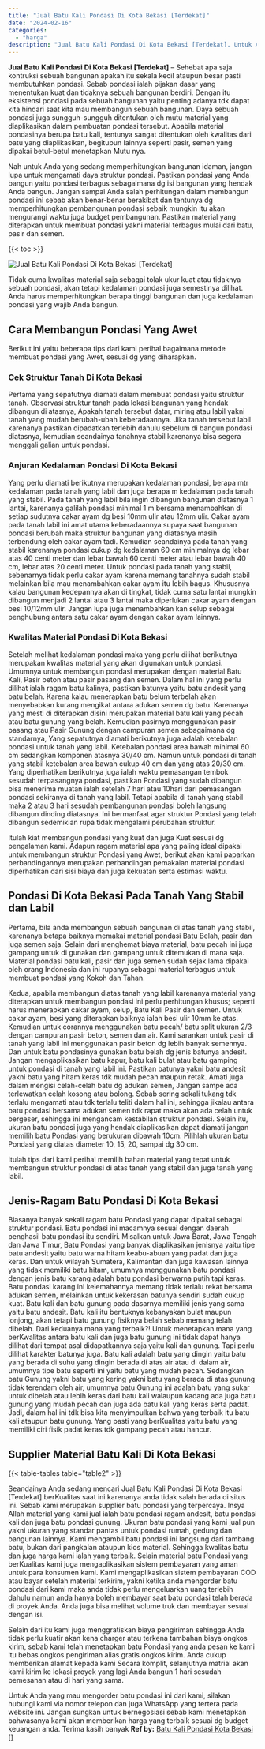```yaml
---
title: "Jual Batu Kali Pondasi Di Kota Bekasi [Terdekat]"
date: "2024-02-16"
categories: 
  - "harga"
description: "Jual Batu Kali Pondasi Di Kota Bekasi [Terdekat]. Untuk Anda yang mau mengorder batu pondasi ini dari kami, silakan hubungi kami via nomor telepon dan juga W..."
---
```


**Jual Batu Kali Pondasi Di Kota Bekasi \[Terdekat\]** – Sehebat apa saja kontruksi sebuah bangunan apakah itu sekala kecil ataupun besar pasti membutuhkan pondasi. Sebab pondasi ialah pijakan dasar yang menentukan kuat dan tidaknya sebuah bangunan berdiri. Dengan itu eksistensi pondasi pada sebuah bangunan yaitu penting adanya tdk dapat kita hindari saat kita mau membangun sebuah bangunan. Daya sebuah pondasi juga sungguh-sungguh ditentukan oleh mutu material yang diaplikasikan dalam pembuatan pondasi tersebut. Apabila material pondasinya berupa batu kali, tentunya sangat ditentukan oleh kwalitas dari batu yang diaplikasikan, begitupun lainnya seperti pasir, semen yang dipakai betul-betul menetapkan Mutu nya.

Nah untuk Anda yang sedang memperhitungkan bangunan idaman, jangan lupa untuk mengamati daya struktur pondasi. Pastikan pondasi yang Anda bangun yaitu pondasi terbagus sebagaimana dg isi bangunan yang hendak Anda bangun. Jangan sampai Anda salah perhitungan dalam membangun pondasi ini sebab akan benar-benar berakibat dan tentunya dg memperhitungkan pembangunan pondasi sebaik mungkin itu akan mengurangi waktu juga budget pembangunan. Pastikan material yang diterapkan untuk membuat pondasi yakni material terbagus mulai dari batu, pasir dan semen.

{{< toc >}}

![Jual Batu Kali Pondasi Di Kota Bekasi [Terdekat]](/images/jual-batu-kali-21.png)

Tidak cuma kwalitas material saja sebagai tolak ukur kuat atau tidaknya sebuah pondasi, akan tetapi kedalaman pondasi juga semestinya dilihat. Anda harus memperhitungkan berapa tinggi bangunan dan juga kedalaman pondasi yang wajib Anda bangun.

## Cara Membangun Pondasi Yang Awet

Berikut ini yaitu beberapa tips dari kami perihal bagaimana metode membuat pondasi yang Awet, sesuai dg yang diharapkan.

### Cek Struktur Tanah Di Kota Bekasi

Pertama yang sepatutnya diamati dalam membuat pondasi yaitu struktur tanah. Observasi struktur tanah pada lokasi bangunan yang hendak dibangun di atasnya, Apakah tanah tersebut datar, miring atau labil yakni tanah yang mudah berubah-ubah keberadaannya. Jika tanah tersebut labil karenanya pastikan dipadatkan terlebih dahulu sebelum di bangun pondasi diatasnya, kemudian seandainya tanahnya stabil karenanya bisa segera menggali galian untuk pondasi.

### Anjuran Kedalaman Pondasi Di Kota Bekasi

Yang perlu diamati berikutnya merupakan kedalaman pondasi, berapa mtr kedalaman pada tanah yang labil dan juga berapa m kedalaman pada tanah yang stabil. Pada tanah yang labil bila ingin dibangun bangunan diatasnya 1 lantai, karenanya galilah pondasi minimal 1 m bersama menambahkan di setiap sudutnya cakar ayam dg besi 10mm ulir atau 12mm ulir. Cakar ayam pada tanah labil ini amat utama keberadaannya supaya saat bangunan pondasi berubah maka struktur bangunan yang diatasnya masih terbendung oleh cakar ayam tadi. Kemudian seandainya pada tanah yang stabil karenanya pondasi cukup dg kedalaman 60 cm minimalnya dg lebar atas 40 centi meter dan lebar bawah 60 centi meter atau lebar bawah 40 cm, lebar atas 20 centi meter. Untuk pondasi pada tanah yang stabil, sebenarnya tidak perlu cakar ayam karena memang tanahnya sudah stabil melainkan bila mau menambahkan cakar ayam itu lebih bagus. Khususnya kalau bangunan kedepannya akan di tingkat, tidak cuma satu lantai mungkin dibangun menjadi 2 lantai atau 3 lantai maka diperlukan cakar ayam dengan besi 10/12mm ulir. Jangan lupa juga menambahkan kan selup sebagai penghubung antara satu cakar ayam dengan cakar ayam lainnya.

### Kwalitas Material Pondasi Di Kota Bekasi

Setelah melihat kedalaman pondasi maka yang perlu dilihat berikutnya merupakan kwalitas material yang akan digunakan untuk pondasi. Umumnya untuk membangun pondasi merupakan dengan material Batu Kali, Pasir beton atau pasir pasang dan semen. Dalam hal ini yang perlu dilihat ialah ragam batu kalinya, pastikan batunya yaitu batu andesit yang batu belah. Karena kalau menerapkan batu belum terbelah akan menyebabkan kurang mengikat antara adukan semen dg batu. Karenanya yang mesti di diterapkan disini merupakan material batu kali yang pecah atau batu gunung yang belah. Kemudian pasirnya menggunakan pasir pasang atau Pasir Gunung dengan campuran semen sebagaimana dg standarnya, Yang sepatutnya diamati berikutnya juga adalah ketebalan pondasi untuk tanah yang labil. Ketebalan pondasi area bawah minimal 60 cm sedangkan komponen atasnya 30/40 cm. Namun untuk pondasi di tanah yang stabil ketebalan area bawah cukup 40 cm dan yang atas 20/30 cm. Yang diperhatikan berikutnya juga ialah waktu pemasangan tembok sesudah terpasangnya pondasi, pastikan Pondasi yang sudah dibangun bisa menerima muatan ialah setelah 7 hari atau 10hari dari pemasangan pondasi sekiranya di tanah yang labil. Tetapi apabila di tanah yang stabil maka 2 atau 3 hari sesudah pembangunan pondasi boleh langsung dibangun dinding diatasnya. Ini bermanfaat agar struktur Pondasi yang telah dibangun sedemikian rupa tidak mengalami perubahan struktur.

Itulah kiat membangun pondasi yang kuat dan juga Kuat sesuai dg pengalaman kami. Adapun ragam material apa yang paling ideal dipakai untuk membangun struktur Pondasi yang Awet, berikut akan kami paparkan perbandingannya merupakan perbandingan pemakaian material pondasi diperhatikan dari sisi biaya dan juga kekuatan serta estimasi waktu.

## Pondasi Di Kota Bekasi Pada Tanah Yang Stabil dan Labil

Pertama, bila anda membangun sebuah bangunan di atas tanah yang stabil, karenanya betapa baiknya memakai material pondasi Batu Belah, pasir dan juga semen saja. Selain dari menghemat biaya material, batu pecah ini juga gampang untuk di gunakan dan gampang untuk ditemukan di mana saja. Material pondasi batu kali, pasir dan juga semen sudah sejak lama dipakai oleh orang Indonesia dan ini rupanya sebagai material terbagus untuk membuat pondasi yang Kokoh dan Tahan.

Kedua, apabila membangun diatas tanah yang labil karenanya material yang diterapkan untuk membangun pondasi ini perlu perhitungan khusus; seperti harus menerapkan cakar ayam, selup, Batu Kali Pasir dan semen. Untuk cakar ayam, besi yang diterapkan baiknya ialah besi ulir 10mm ke atas. Kemudian untuk corannya menggunakan batu pecah/ batu split ukuran 2/3 dengan campuran pasir beton, semen dan air. Kami sarankan untuk pasir di tanah yang labil ini menggunakan pasir beton dg lebih banyak semennya. Dan untuk batu pondasinya gunakan batu belah dg jenis batunya andesit. Jangan mengaplikasikan batu kapur, batu kali bulat atau batu gamping untuk pondasi di tanah yang labil ini. Pastikan batunya yakni batu andesit yakni batu yang hitam keras tdk mudah pecah maupun retak. Amati juga dalam mengisi celah-celah batu dg adukan semen, Jangan sampe ada terlewatkan celah kosong atau bolong. Sebab sering sekali tukang tdk terlalu mengamati atau tdk terlalu teliti dalam hal ini, sehingga jikalau antara batu pondasi bersama adukan semen tdk rapat maka akan ada celah untuk bergeser, sehingga ini mengancam kestabilan struktur pondasi. Selain itu, ukuran batu pondasi juga yang hendak diaplikasikan dapat diamati jangan memilih batu Pondasi yang berukuran dibawah 10cm. Pilihlah ukuran batu Pondasi yang diatas diameter 10, 15, 20, sampai dg 30 cm.

Itulah tips dari kami perihal memilih bahan material yang tepat untuk membangun struktur pondasi di atas tanah yang stabil dan juga tanah yang labil.

## Jenis-Ragam Batu Pondasi Di Kota Bekasi

Biasanya banyak sekali ragam batu Pondasi yang dapat dipakai sebagai struktur pondasi. Batu pondasi ini macamnya sesuai dengan daerah penghasil batu pondasi itu sendiri. Misalkan untuk Jawa Barat, Jawa Tengah dan Jawa Timur, Batu Pondasi yang banyak diaplikasikan jenisnya yaitu tipe batu andesit yaitu batu warna hitam keabu-abuan yang padat dan juga keras. Dan untuk wilayah Sumatera, Kalimantan dan juga kawasan lainnya yang tidak memiliki batu hitam, umumnya menggunakan batu pondasi dengan jenis batu karang adalah batu pondasi berwarna putih tapi keras. Batu pondasi karang ini kelemahannya memang tidak terlalu rekat bersama adukan semen, melainkan untuk kekerasan batunya sendiri sudah cukup kuat. Batu kali dan batu gunung pada dasarnya memiliki jenis yang sama yaitu batu andesit. Batu kali itu bentuknya kebanyakan bulat maupun lonjong, akan tetapi batu gunung fisiknya belah sebab memang telah dibelah. Dari keduanya mana yang terbaik?! Untuk menetapkan mana yang berKwalitas antara batu kali dan juga batu gunung ini tidak dapat hanya dilihat dari tempat asal didapatkannya saja yaitu kali dan gunung. Tapi perlu dilihat karakter batunya juga. Batu kali adalah batu yang dingin yaitu batu yang berada di suhu yang dingin berada di atas air atau di dalam air, umumnya tipe batu seperti ini yaitu batu yang mudah pecah. Sedangkan batu Gunung yakni batu yang kering yakni batu yang berada di atas gunung tidak terendam oleh air, umumnya batu Gunung ini adalah batu yang sukar untuk dibelah atau lebih keras dari batu kali walaupun kadang ada juga batu gunung yang mudah pecah dan juga ada batu kali yang keras serta padat. Jadi, dalam hal ini tdk bisa kita menyimpulkan bahwa yang terbaik itu batu kali ataupun batu gunung. Yang pasti yang berKualitas yaitu batu yang memiliki ciri fisik padat keras tdk gampang pecah atau hancur.

## Supplier Material Batu Kali Di Kota Bekasi

{{< table-tables table="table2" >}}

Seandainya Anda sedang mencari Jual Batu Kali Pondasi Di Kota Bekasi \[Terdekat\] berKualitas saat ini karenanya anda tidak salah berada di situs ini. Sebab kami merupakan supplier batu pondasi yang terpercaya. Insya Allah material yang kami jual ialah batu pondasi ragam andesit, batu pondasi kali dan juga batu pondasi gunung. Ukuran batu pondasi yang kami jual pun yakni ukuran yang standar pantas untuk pondasi rumah, gedung dan bangunan lainnya. Kami mengambil batu pondasi ini langsung dari tambang batu, bukan dari pangkalan ataupun kios material. Sehingga kwalitas batu dan juga harga kami ialah yang terbaik. Selain material batu Pondasi yang berKualitas kami juga mengaplikasikan sistem pembayaran yang aman untuk para konsumen kami. Kami mengaplikasikan sistem pembayaran COD atau bayar setelah material terkirim, yakni ketika anda mengorder batu pondasi dari kami maka anda tidak perlu mengeluarkan uang terlebih dahulu namun anda hanya boleh membayar saat batu pondasi telah berada di proyek Anda. Anda juga bisa melihat volume truk dan membayar sesuai dengan isi.

Selain dari itu kami juga menggratiskan biaya pengiriman sehingga Anda tidak perlu kuatir akan kena charger atau terkena tambahan biaya ongkos kirim, sebab kami telah menetapkan batu Pondasi yang anda pesan ke kami itu bebas ongkos pengiriman alias gratis ongkos kirim. Anda cukup memberikan alamat kepada kami Secara komplit, selanjutnya matrial akan kami kirim ke lokasi proyek yang lagi Anda bangun 1 hari sesudah pemesanan atau di hari yang sama.

Untuk Anda yang mau mengorder batu pondasi ini dari kami, silakan hubungi kami via nomor telepon dan juga WhatsApp yang tertera pada website ini. Jangan sungkan untuk bernegosiasi sebab kami menetapkan bahwasanya kami akan memberikan harga yang terbaik sesuai dg budget keuangan anda. Terima kasih banyak
**Ref by:** [Batu Kali Pondasi Kota Bekasi []](https://id.wikipedia.org/wiki/Batu)
